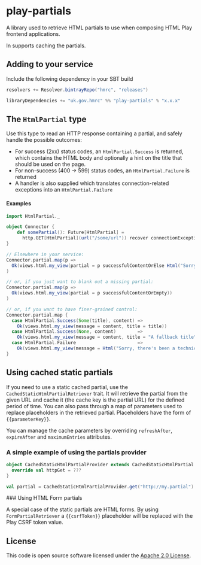 play-partials
=============



A library used to retrieve HTML partials to use when composing HTML Play frontend applications.

In supports caching the partials.

## Adding to your service

Include the following dependency in your SBT build

```scala
resolvers += Resolver.bintrayRepo("hmrc", "releases")

libraryDependencies += "uk.gov.hmrc" %% "play-partials" % "x.x.x"
```

## The `HtmlPartial` type

Use this type to read an HTTP response containing a partial, and safely 
handle the possible outcomes:

* For success (2xx) status codes, an `HtmlPartial.Success`
is returned, which contains the HTML body and optionally a hint on the title that
should be used on the page.
* For non-success (400 -> 599) status codes, an `HtmlPartial.Failure` is returned
* A handler is also supplied which translates connection-related exceptions into an
`HtmlPartial.Failure`

#### Examples

```scala
import HtmlPartial._

object Connector {
	def somePartial(): Future[HtmlPartial] = 
	  http.GET[HtmlPartial](url("/some/url")) recover connectionExceptionsAsHtmlPartialFailure
}

// Elsewhere in your service:
Connector.partial.map(p =>
  Ok(views.html.my_view(partial = p successfulContentOrElse Html("Sorry, there's been a problem retrieving ...")))
)

// or, if you just want to blank out a missing partial:
Connector.partial.map(p =>
  Ok(views.html.my_view(partial = p successfulContentOrEmpty))
)

// or, if you want to have finer-grained control:
Connector.partial.map {
  case HtmlPartial.Success(Some(title), content) => 
    Ok(views.html.my_view(message = content, title = title))
  case HtmlPartial.Success(None, content)        => 
    Ok(views.html.my_view(message = content, title = "A fallback title"))
  case HtmlPartial.Failure                       => 
    Ok(views.html.my_view(message = Html("Sorry, there's been a technical problem retrieving your info"), title = "A fallback title"))
}
```

## Using cached static partials

If you need to use a static cached partial, use the `CachedStaticHtmlPartialRetriever` trait. It will retrieve the partial from the given URL and cache it (the cache key is the partial URL) for the defined period of time. You can also pass through a map of parameters used to replace placeholders in the retrieved partial. Placeholders have the form of `{{parameterKey}}`.

You can manage the cache parameters by overriding `refreshAfter`, `expireAfter` and `maximumEntries` attributes.

### A simple example of using the partials provider

```scala
object CachedStaticHtmlPartialProvider extends CachedStaticHtmlPartial {
  override val httpGet = ???
}

val partial = CachedStaticHtmlPartialProvider.get("http://my.partial")
```

### Using HTML Form partials

A special case of the static partials are HTML forms. By using `FormPartialRetriever` a `{{csrfToken}}` placeholder will be replaced with the Play CSRF token value.

## License ##

This code is open source software licensed under the [Apache 2.0 License]("http://www.apache.org/licenses/LICENSE-2.0.html").
